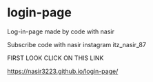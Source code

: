 # login-page
Log-in-page made by code with nasir 


Subscribe      code with nasir 
instagram       itz_nasir_87




FIRST LOOK     CLICK ON THIS LINK 


https://nasir3223.github.io/login-page/
